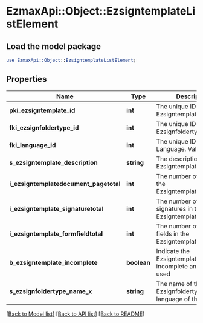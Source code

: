 # EzmaxApi::Object::EzsigntemplateListElement

## Load the model package
```perl
use EzmaxApi::Object::EzsigntemplateListElement;
```

## Properties
Name | Type | Description | Notes
------------ | ------------- | ------------- | -------------
**pki_ezsigntemplate_id** | **int** | The unique ID of the Ezsigntemplate | 
**fki_ezsignfoldertype_id** | **int** | The unique ID of the Ezsignfoldertype. | 
**fki_language_id** | **int** | The unique ID of the Language.  Valid values:  |Value|Description| |-|-| |1|French| |2|English| | 
**s_ezsigntemplate_description** | **string** | The description of the Ezsigntemplate | 
**i_ezsigntemplatedocument_pagetotal** | **int** | The number of pages in the Ezsigntemplatedocument. | [optional] 
**i_ezsigntemplate_signaturetotal** | **int** | The number of total signatures in the Ezsigntemplate. | [optional] 
**i_ezsigntemplate_formfieldtotal** | **int** | The number of total form fields in the Ezsigntemplate. | [optional] 
**b_ezsigntemplate_incomplete** | **boolean** | Indicate the Ezsigntemplate is incomplete and cannot be used | 
**s_ezsignfoldertype_name_x** | **string** | The name of the Ezsignfoldertype in the language of the requester | 

[[Back to Model list]](../README.md#documentation-for-models) [[Back to API list]](../README.md#documentation-for-api-endpoints) [[Back to README]](../README.md)


